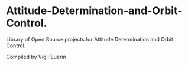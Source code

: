 # Attitude-Determination-and-Orbit-Control.
Library of Open Source projects for Attitude Determination and Orbit Control. 

Compiled by Vigil Suerin
